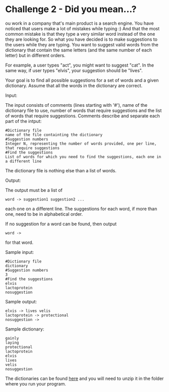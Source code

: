 Challenge 2 - Did you mean...?
=============

ou work in a company that's main product is a search engine. You have noticed
that users make a lot of mistakes while typing :) And that the most common
mistake is that they type a very similar word instead of the one they are
looking for. So what you have decided is to make suggestions to the users
while they are typing. You want to suggest valid words from the dictionary
that contain the same letters (and the same number of each letter) but in
different orders.

For example, a user types "act", you might want to suggest "cat". In the same
way, if user types "elvis", your suggestion should be "lives".

Your goal is to find all possible suggestions for a set of words and a given
dictionary. Assume that all the words in the dictionary are correct.

Input:

The input consists of comments (lines starting with '#'), name of the dictionary file to use, number of words that require suggestions and the list of words that require suggestions. Comments describe and separate each part of the intput:

    #Dictionary file
    name of the file containting the dictionary
    #Suggestion numbers
    Integer N, representing the number of words provided, one per line, that require suggestions
    #Find the suggestions
    List of words for which you need to find the suggestions, each one in a different line 

The dictionary file is nothing else than a list of words.

Output:

The output must be a list of

    word -> suggestion1 suggestion2 ... 

each one on a different line. The suggestions for each word, if more than one,
need to be in alphabetical order.

If no suggestion for a word can be found, then output

    word -> 

for that word.

Sample input:

    #Dictionary file
    dictionary
    #Suggestion numbers
    3
    #Find the suggestions
    elvis
    lactoprotein
    nosuggestion

Sample output:

    elvis -> lives velis
    lactoprotein -> protectional
    nosuggestion ->

Sample dictionary:

    gainly
    laying
    protectional
    lactoprotein
    elvis
    lives
    velis
    nosuggestion

The dictionaries can be found [here](https://mega.co.nz/#!ugAhEJRQ!X1Q77AV9goX_NstmCPXyTBFwdadx9iHa6577ICoQO6U) and you will need to unzip it in the folder
where you run your program.
